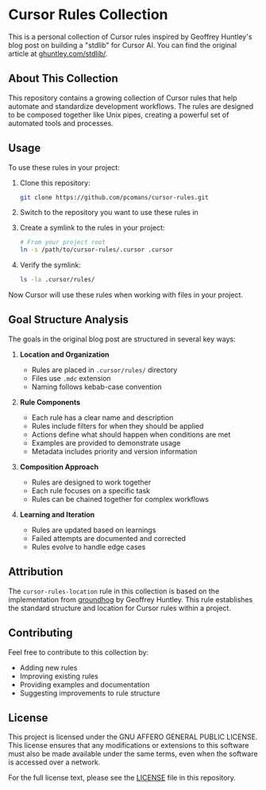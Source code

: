 # Cursor Rules Collection

This is a personal collection of Cursor rules inspired by Geoffrey Huntley's blog post on building a "stdlib" for Cursor AI. You can find the original article at [ghuntley.com/stdlib/](https://ghuntley.com/stdlib/).

## About This Collection

This repository contains a growing collection of Cursor rules that help automate and standardize development workflows. The rules are designed to be composed together like Unix pipes, creating a powerful set of automated tools and processes.

## Usage

To use these rules in your project:

1. Clone this repository:
   ```bash
   git clone https://github.com/pcomans/cursor-rules.git
   ```

2. Switch to the repository you want to use these rules in

3. Create a symlink to the rules in your project:
   ```bash
   # From your project root
   ln -s /path/to/cursor-rules/.cursor .cursor
   ```

4. Verify the symlink:
   ```bash
   ls -la .cursor/rules/
   ```

Now Cursor will use these rules when working with files in your project.

## Goal Structure Analysis

The goals in the original blog post are structured in several key ways:

1. **Location and Organization**
   - Rules are placed in `.cursor/rules/` directory
   - Files use `.mdc` extension
   - Naming follows kebab-case convention

2. **Rule Components**
   - Each rule has a clear name and description
   - Rules include filters for when they should be applied
   - Actions define what should happen when conditions are met
   - Examples are provided to demonstrate usage
   - Metadata includes priority and version information

3. **Composition Approach**
   - Rules are designed to work together
   - Each rule focuses on a specific task
   - Rules can be chained together for complex workflows

4. **Learning and Iteration**
   - Rules are updated based on learnings
   - Failed attempts are documented and corrected
   - Rules evolve to handle edge cases

## Attribution

The `cursor-rules-location` rule in this collection is based on the implementation from [groundhog](https://github.com/ghuntley/groundhog/blob/trunk/.cursor/rules/cursor-rules-location.mdc) by Geoffrey Huntley. This rule establishes the standard structure and location for Cursor rules within a project.

## Contributing

Feel free to contribute to this collection by:
- Adding new rules
- Improving existing rules
- Providing examples and documentation
- Suggesting improvements to rule structure

## License

This project is licensed under the GNU AFFERO GENERAL PUBLIC LICENSE. This license ensures that any modifications or extensions to this software must also be made available under the same terms, even when the software is accessed over a network.

For the full license text, please see the [LICENSE](LICENSE) file in this repository.

